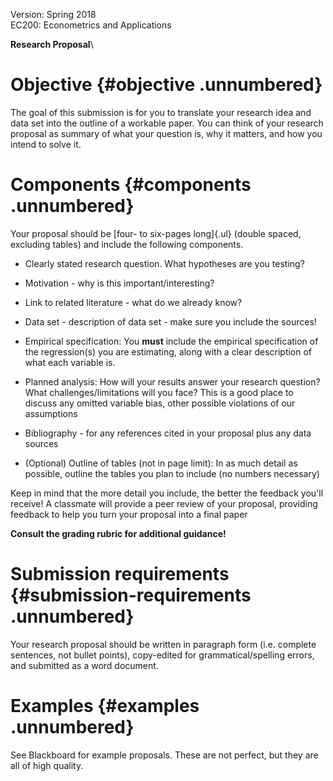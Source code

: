 Version: Spring 2018\
EC200: Econometrics and Applications

**Research Proposal**\

Objective {#objective .unnumbered}
=========

The goal of this submission is for you to translate your research idea
and data set into the outline of a workable paper. You can think of your
research proposal as summary of what your question is, why it matters,
and how you intend to solve it.

Components {#components .unnumbered}
==========

Your proposal should be [four- to six-pages long]{.ul} (double spaced,
excluding tables) and include the following components.

-   Clearly stated research question. What hypotheses are you testing?

-   Motivation - why is this important/interesting?

-   Link to related literature - what do we already know?

-   Data set - description of data set - make sure you include the
    sources!

-   Empirical specification: You **must** include the empirical
    specification of the regression(s) you are estimating, along with a
    clear description of what each variable is.

-   Planned analysis: How will your results answer your research
    question? What challenges/limitations will you face? This is a good
    place to discuss any omitted variable bias, other possible
    violations of our assumptions

-   Bibliography - for any references cited in your proposal plus any
    data sources

-   (Optional) Outline of tables (not in page limit): In as much detail
    as possible, outline the tables you plan to include (no numbers
    necessary)

Keep in mind that the more detail you include, the better the feedback
you'll receive! A classmate will provide a peer review of your proposal,
providing feedback to help you turn your proposal into a final paper

**Consult the grading rubric for additional guidance!**

Submission requirements {#submission-requirements .unnumbered}
=======================

Your research proposal should be written in paragraph form (i.e.
complete sentences, not bullet points), copy-edited for
grammatical/spelling errors, and submitted as a word document.

Examples {#examples .unnumbered}
========

See Blackboard for example proposals. These are not perfect, but they
are all of high quality.
